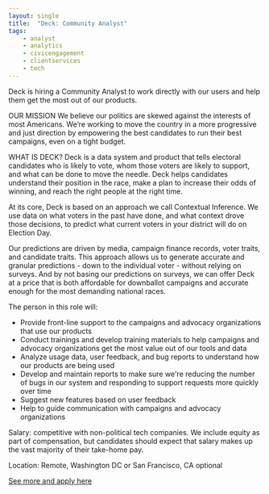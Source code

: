 ```yaml
---
layout: single
title:  "Deck: Community Analyst"
tags: 
    - analyst
    - analytics
    - civicengagement
    - clientservices
    - tech
---
```

Deck is hiring a Community Analyst to work directly with our users and help them get the most out of our products.

OUR MISSION
We believe our politics are skewed against the interests of most Americans. We’re working to move the country in a more progressive and just direction by empowering the best candidates to run their best campaigns, even on a tight budget.


WHAT IS DECK?
Deck is a data system and product that tells electoral candidates who is likely to vote, whom those voters are likely to support, and what can be done to move the needle. Deck helps candidates understand their position in the race, make a plan to increase their odds of winning, and reach the right people at the right time.

At its core, Deck is based on an approach we call Contextual Inference. We use data on what voters in the past have done, and what context drove those decisions, to predict what current voters in your district will do on Election Day.

Our predictions are driven by media, campaign finance records, voter traits, and candidate traits. This approach allows us to generate accurate and granular predictions - down to the individual voter - without relying on surveys. And by not basing our predictions on surveys, we can offer Deck at a price that is both affordable for downballot campaigns and accurate enough for the most demanding national races.


The person in this role will:
* Provide front-line support to the campaigns and advocacy organizations that use our products
* Conduct trainings and develop training materials to help campaigns and advocacy organizations get the most value out of our tools and data
* Analyze usage data, user feedback, and bug reports to understand how our products are being used
* Develop and maintain reports to make sure we're reducing the number of bugs in our system and responding to support requests more quickly over time
* Suggest new features based on user feedback
* Help to guide communication with campaigns and advocacy organizations


Salary: competitive with non-political tech companies. We include equity as part of compensation, but candidates should expect that salary makes up the vast majority of their take-home pay.

Location: Remote, Washington DC or San Francisco, CA optional


[See more and apply here](https://deck.recruitee.com/o/community-analyst)
